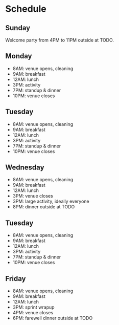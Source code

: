 # Schedule 

## Sunday

Welcome party from 4PM to 11PM outside at TODO.

## Monday

- 8AM: venue opens, cleaning
- 9AM: breakfast
- 12AM: lunch
- 3PM: activity
- 7PM: standup & dinner
- 10PM: venue closes

## Tuesday

- 8AM: venue opens, cleaning
- 9AM: breakfast
- 12AM: lunch
- 3PM: activity
- 7PM: standup & dinner
- 10PM: venue closes

## Wednesday

- 8AM: venue opens, cleaning
- 9AM: breakfast
- 12AM: lunch
- 3PM: venue closes
- 3PM: large activity, ideally everyone
- 8PM: dinner outside at TODO

## Tuesday

- 8AM: venue opens, cleaning
- 9AM: breakfast
- 12AM: lunch
- 3PM: activity
- 7PM: standup & dinner
- 10PM: venue closes

## Friday

- 8AM: venue opens, cleaning
- 9AM: breakfast
- 12AM: lunch
- 3PM: sprint wrapup
- 4PM: venue closes
- 6PM: farewell dinner outside at TODO
